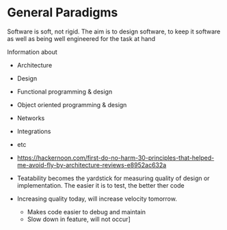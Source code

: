# General Paradigms

Software is soft, not rigid. The aim is to design software, to keep it software as well as being well engineered for the task at hand

Information about

- Architecture
- Design
- Functional programming & design
- Object oriented programming & design
- Networks
- Integrations
- etc

- https://hackernoon.com/first-do-no-harm-30-principles-that-helped-me-avoid-fly-by-architecture-reviews-e8952ac632a

- Teatability becomes the yardstick for measuring quality of design or implementation. The easier it is to test, the better ther code

- Increasing quality today, will increase velocity tomorrow.
  - Makes code easier to debug and maintain
  - Slow down in feature, will not occur]

